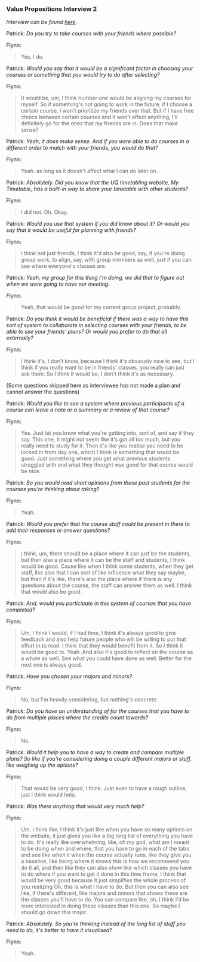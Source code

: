 ### Value Propositions Interview 2
*Interview can be found [here](https://uq.sharepoint.com/:u:/r/teams/Section_7560_62502/Shared%20Documents/Mon_9am_Team_10/patrick-elgey-audio-recordings/Iteration_2/2_2flynn.mp3?csf=1&web=1&e=KyT9nS).*

Patrick: *Do you try to take courses with your friends where possible?*

Flynn:
> Yes, I do.

Patrick: *Would you say that it would be a significant factor in choosing your courses or something that you would try to do after selecting?*

Flynn:
> It would be, um, I think number one would be aligning my courses for myself. So if something's not going to work in the future, if I choose a certain course, I won't prioritize my friends over that. But if I have free choice between certain courses and it won't affect anything, I'll definitely go for the ones that my friends are in. Does that make sense?

Patrick: *Yeah, it does make sense. And if you were able to do courses in a different order to match with your friends, you would do that?*

Flynn:
> Yeah. as long as it doesn't affect what I can do later on.

Patrick: *Absolutely. Did you know that the UQ timetabling website, My Timetable, has a built-in way to share your timetable with other students?*

Flynn:
> I did not. Oh. Okay.

Patrick: *Would you use that system if you did know about it? Or would you say that it would be useful for planning with friends?*

Flynn:
> I think not just friends, I think it'd also be good, say, if you're doing group work, to align, say, with group members as well, just if you can see where everyone's classes are.

Patrick: *Yeah, my group for this thing I'm doing, we did that to figure out when we were going to have our meeting.*

Flynn:
> Yeah, that would be good for my current group project, probably.


Patrick: *Do you think it would be beneficial if there was a way to have this sort of system to collaborate in selecting courses with your friends, to be able to 
see your friends' plans? Or would you prefer to do that all externally?*

Flynn:
> I think it's, I don't know, because I think it's obviously nice to see, but I think if you really want to be in friends' classes, you really can just ask them. So I think it would be, I don't think it's as necessary.

(Some questions skipped here as interviewee has not made a plan and cannot answer the questions)

Patrick: *Would you like to see a system where previous participants of a course can leave a note or a summary or a review of that course?*

Flynn:
> Yes. Just let you know what you're getting into, sort of, and say if they say. This one, it might not seem like it's got all too much, but you really need to study for it. Then it's like you realise you need to be locked in from day one, which I think is something that would be good. Just something where you get what previous students struggled with and what they thought was good for that course would be nice.

Patrick: *So you would read short opinions from these past students for the courses you're thinking about taking?*

Flynn:
> Yeah.

Patrick: *Would you prefer that the course staff could be present in there to add their responses or answer questions?*

Flynn:
> I think, um, there should be a place where it can just be the students, but then also a place where it can be the staff and students, I think would be good. Cause like when I think some students, when they get staff, like also that I can sort of like influence what they say maybe, but then if it's like, there's also the place where if there is any questions about the course, the staff can answer them as well. I think that would also be good.

Patrick: *And, would you participate in this system of courses that you have completed?*

Flynn:
> Um, I think I would, if I had time, I think it's always good to give feedback and also help future people who will be willing to put that effort in to read. I think that they would benefit from it. So I think it would be good to. Yeah. And also it's good to reflect on the course as a whole as well. See what you could have done as well. Better for the next one is always good.


Patrick: *Have you chosen your majors and minors?*

Flynn:
> No, but I'm heavily considering, but nothing's concrete.

Patrick: *Do you have an understanding of for the courses that you have to do from multiple places where the credits count towards?*

Flynn:
> No. 


Patrick: *Would it help you to have a way to create and compare multiple plans? So like if you're considering doing a couple different majors or stuff, like weighing up the options?*

Flynn:
> That would be very good, I think. Just even to have a rough outline, just I think would help.

Patrick: *Was there anything that would very much help?*

Flynn:
> Um, I think like, I think it's just like when you have so many options on the website, it just gives you like a big long list of everything you have to do. It's really like overwhelming, like, oh my god, what am I meant to be doing when and where, that you have to go in each of the tabs and see like when it when the course actually runs, like they give you a baseline, like being where it shows this is how we recommend you do it all, and then like they can also show like which classes you have to do where if you want to get it done in this time frame, I think that would be very good because it just simplifies the whole process of you realizing Oh, this is what I have to do. But then you can also see like, if there's different, like majors and minors that shows these are the classes you'll have to do. You can compare like, oh, I think I'd be more interested in doing these classes than this one. So maybe I should go down this major.

Patrick: *Absolutely. So you're thinking instead of the long list of stuff you need to do, it's better to have it visualised?*

Flynn:
> Yeah.